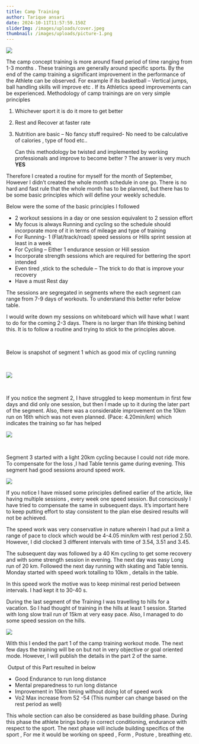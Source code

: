 ```yaml
---
title: Camp Training
author: Tarique ansari
date: 2024-10-11T11:57:59.150Z
sliderImg: /images/uploads/cover.jpeg
thumbnail: /images/uploads/picture-1.png
---
```

![](/images/uploads/picture-1.png)

The camp concept training is more around fixed period of time ranging from 1-3 months . These trainings are generally around specific sports. By the end of the camp training a significant improvement in the performance of the Athlete can be observed. For example if its basketball – Vertical jumps, ball handling skills will improve etc . If its Athletics speed improvements can be experienced.
Methodology of camp trainings are on very simple principles

1. Whichever sport it is do it more to get better
2. Rest and Recover at faster rate
3. Nutrition are basic – No fancy stuff required- No need to be calculative of calories , type of food etc..

   Can this methodology be twisted and implemented by working professionals and improve to become better ? The answer is very much **YES**

Therefore I created a routine for myself for the month of September, However I didn’t created the whole month schedule in one go. There is no hard and fast rule that the whole month has to be planned, but there has to be some basic principles which will define your weekly schedule.

Below were the some of the basic principles I followed

* 2 workout sessions in a day or one session equivalent to 2 session effort
* My focus is always Running and cycling so the schedule should incorporate more of it in terms of mileage and type of training
* For Running- 1 (Flat/track/road) speed sessions or Hills sprint session at least in a week
* For Cycling – Either 1 endurance session or Hill session
* Incorporate strength sessions which are required for bettering the sport intended
* Even tired ,stick to the schedule – The trick to do that is improve your recovery
* Have a must Rest day 

The sessions are segregated in segments where the each segment can range from 7-9 days of workouts. To understand this better refer below table.

I would write down my sessions on whiteboard which will have what I want to do for the coming 2-3 days. There is no larger than life thinking behind this. It is to follow a routine and trying to stick to the principles above.

 

Below is snapshot of segment 1 which as good mix of cycling running 

 

![](/images/uploads/segment-1.png)

 

If you notice the segment 2, I have struggled to keep momentum in first few days and did only one session, but then I made up to it during the later part of the segment. Also, there was a considerable improvement on the 10km run on 16th which was not even planned. (Pace: 4.20min/km) which indicates the training so far has helped



![](/images/uploads/segment-2.png)

 

Segment 3 started with a light 20km cycling because I could not ride more. To compensate for the loss ,I had Table tennis game during evening. This segment had good sessions around speed work.

![](/images/uploads/segment-3.png)

If you notice I have missed some principles defined earlier of the article, like having multiple sessions , every week one speed session. But consciously I have tried to compensate the same in subsequent days. It’s important here to keep putting effort to stay consistent to the plan else desired results will not be achieved.

The speed work was very conservative in nature wherein I had put a limit a range of pace to clock which would be 4-4.05 min/km with rest period 2.50. However, I did clocked 3 different intervals with time of 3.54, 3.51 and 3.45.

The subsequent day was followed by a 40 Km cycling to get some recovery and with some strength session in evening. The next day was easy Long run of 20 km. Followed the next day running with skating and Table tennis. Monday started with speed work totalling to 10km , details in the table.

In this speed work the motive was to keep minimal rest period between intervals. I had kept it to 30-40 s.

During the last segment of the Training I was travelling to hills for a vacation. So I had thought of training in the hills at least 1 session. Started with long slow trail run of 15km at very easy pace. Also, I managed to do some speed session on the hills.

![](/images/uploads/segment-4.png)

With this I ended the part 1 of the camp training workout mode. The next few days the training will be on but not in very objective or goal oriented mode. However, I will publish the details in the part 2 of the same.

 Output of this Part resulted in below

* Good Endurance to run long distance
* Mental preparedness to run long distance
* Improvement in 10km timing without doing lot of speed work
* Vo2 Max increase from 52 -54 (This number can change based on the rest period as well)

This whole section can also be considered as base building phase. During this phase the athlete brings body in correct conditioning, endurance with respect to the sport. The next phase will include building specifics of the sport , For me it would be working on speed , Form , Posture , breathing etc.